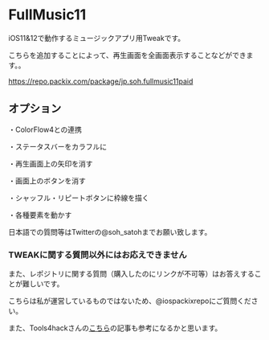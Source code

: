# FullMusic11
iOS11&12で動作するミュージックアプリ用Tweakです。

こちらを追加することによって、再生画面を全画面表示することなどができます。。

https://repo.packix.com/package/jp.soh.fullmusic11paid


## オプション

・ColorFlow4との連携

・ステータスバーをカラフルに

・再生画面上の矢印を消す

・画面上のボタンを消す

・シャッフル・リピートボタンに枠線を描く

・各種要素を動かす


日本語での質問等はTwitterの@soh_satohまでお願い致します。

### TWEAKに関する質問以外にはお応えできません

また、レポジトリに関する質問（購入したのにリンクが不可等）はお答えすることが難しいです。

こちらは私が運営しているものではないため、@iospackixrepoにご質問ください。

また、Tools4hackさんの[こちら](https://tools4hack.santalab.me/howto-packix-repository-jbapp-tweaks-purchase.html)の記事も参考になるかと思います。
